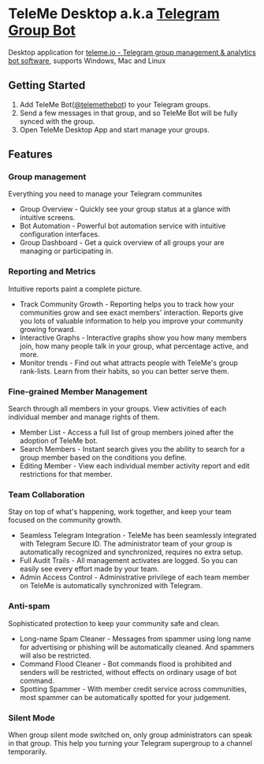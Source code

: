 # TeleMe Desktop a.k.a [Telegram Group Bot](http://www.teleme.io/features)

Desktop application for [teleme.io - Telegram group management & analytics bot software](https://www.teleme.io), supports Windows, Mac and Linux


## Getting Started

 1. Add TeleMe Bot([@telemethebot](https://t.me/telemethebot)) to your Telegram groups.
 1. Send a few messages in that group, and so TeleMe Bot will be fully synced with the group.
 1. Open TeleMe Desktop App and start manage your groups.


## Features

### Group management

Everything you need to manage your Telegram communites

 * Group Overview - Quickly see your group status at a glance with intuitive screens.
 * Bot Automation - Powerful bot automation service with intuitive configuration interfaces.
 * Group Dashboard - Get a quick overview of all groups your are managing or participating in.

### Reporting and Metrics
Intuitive reports paint a complete picture.

 * Track Community Growth - Reporting helps you to track how your communities grow and see exact members' interaction. Reports give you lots of valuable information to help you improve your community growing forward.
 * Interactive Graphs - Interactive graphs show you how many members join, how many people talk in your group, what percentage active, and more.
 * Monitor trends - Find out what attracts people with TeleMe's group rank-lists. Learn from their habits, so you can better serve them.

### Fine-grained Member Management
Search through all members in your groups. View activities of each individual member and manage rights of them.

 * Member List - Access a full list of group members joined after the adoption of TeleMe bot.
 * Search Members - Instant search gives you the ability to search for a group member based on the conditions you define.
 * Editing Member - View each individual member activity report and edit restrictions for that member.


### Team Collaboration
Stay on top of what's happening, work together, and keep your team focused on the community growth.

 * Seamless Telegram Integration - TeleMe has been seamlessly integrated with Telegram Secure ID. The administrator team of your group is automatically recognized and synchronized, requires no extra setup.
 * Full Audit Trails - All management activates are logged. So you can easily see every effort made by your team.
 * Admin Access Control - Administrative privilege of each team member on TeleMe is automatically synchronized with Telegram.


### Anti-spam
Sophisticated protection to keep your community safe and clean.

 * Long-name Spam Cleaner - Messages from spammer using long name for advertising or phishing will be automatically cleaned. And spammers will also be restricted.
 * Command Flood Cleaner - Bot commands flood is prohibited and senders will be restricted, without effects on ordinary usage of bot command.
 * Spotting Spammer - With member credit service across communities, most spammer can be automatically spotted for your judgement.

### Silent Mode
When group silent mode switched on, only group administrators can speak in that group. This help you turning your Telegram supergroup to a channel temporarily.


